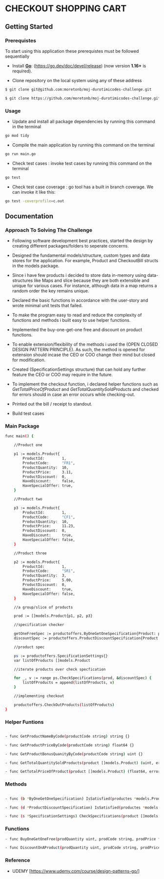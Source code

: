 # CHECKOUT SHOPPING CART

## Getting Started

### Prerequistes 

To start using this application these prerequistes must be followed sequentially
- Install **[Go](https://go.dev/)**: (https://go.dev/doc/devel/release) (now version **1.16+** is required).

- Clone repository on the local system using any of these address 

```sh
$ git clone git@github.com:moretonb/moj-durotimicodes-challenge.git
```

```sh 
$ git clone https://github.com/moretonb/moj-durotimicodes-challenge.git
```
### Usage
- Update and install all package dependencies by running this command in the terminal

```sh
go mod tidy
```
- Compile the main application by running this command on the terminal
```sh
go run main.go
```
- Check test cases : invoke test cases by running this command on the terminal 
```sh 
go test
```
- Check test case coverage : go tool has a built in branch coverage. We can invoke it like this:
```sh
go test -coverprofile=c.out
```
## Documentation

### Approach To Solving The Challenge
- Following software development best practices, started the design by creating different packages/folders to seperate concerns.

- Designed the fundamental models/structure, custom types and data stores for the application. For example, Product and CheckoutBill structs in the models package.

- Since i have few products i decided to store data in-memory using data-structures like Maps and slice because they are both extensible and unique for various cases. For instance, although data in a map returns a random order the key remains unique.  

- Declared the basic functions in accordance with the user-story and wrote minimal unit tests that failed.

- To make the program easy to read and reduce the complexity of functions and methods i built easy to use helper functions.

- Implemented the buy-one-get-one free and discount on product functions.

- To enable extension/flexibility of the methods i used the (OPEN CLOSED DESIGN PATTERN PRINCIPLE). As such, the method is opened for extension should incase the CEO or COO change their mind but closed for modification. 

- Created (SpecificationSettings structure) that can hold any further feature the CEO or COO may require in the future.

- To implement the checkout function, i declared helper functions such as *GetTotalPriceOfProduct* and *GetTotalQuantitySoldProducts* and checked for errors should in case an error occurs while checking-out.

- Printed out the bill / receipt to standout.

- Build test cases

### Main Package
```sh
func main() {

	//Product one

	p1 := models.Product{
		ProductId:        1,
		ProductCode:      "FR1",
		ProductQuantity:  10,
		ProductPrice:     3.11,
		ProductDiscount:  0,
		HaveDiscount:     false,
		HaveSpecialOffer: true,
	}

	//Product two

	p3 := models.Product{
		ProductId:        1,
		ProductCode:      "CF1",
		ProductQuantity:  10,
		ProductPrice:     11.23,
		ProductDiscount:  0,
		HaveDiscount:     true,
		HaveSpecialOffer: false,
	}

	//Product three

	p2 := models.Product{
		ProductId:        1,
		ProductCode:      "SR1",
		ProductQuantity:  3,
		ProductPrice:     5.00,
		ProductDiscount:  0,
		HaveDiscount:     true,
		HaveSpecialOffer: false,
	}

	//a group/slice of products

	prod := []models.Product{p1, p2, p3}

	//specification checker

	getOneFreeSpec := productoffers.ByOneGetOneSpecification{Product: prod}
	discountSpec := productoffers.ProductDiscountSpecification{Product: prod}

	//product spec

	ps := productoffers.SpecificationSettings{}
	var listOfProducts []models.Product

	//iterate products over check specfication

	for _, v := range ps.CheckSpecifications(prod, &discountSpec) {
		listOfProducts = append(listOfProducts, v)
	}

	//implementing checkout

	productoffers.CheckOutProducts(listOfProducts)
}

```
### Helper Funtions
```sh

- func GetProductNameByCode(productCode string) string {}

- func GetProductPriceByCode(productCode string) float64 {}

- func GetProductBonusQuanityByCode(productCode string) uint {}

- func GetTotalQuantitySoldProducts(product []models.Product) (uint, error) {}

- func GetTotalPriceOfProduct(product []models.Product) (float64, error) {}

```

### Methods
```sh

- func (b *ByOneGetOneSpecification) IsSatisfied(productes *models.Product) bool {}

- func (d *ProductDiscountSpecification) IsSatisfied(productes *models.Product) bool {}

- func (s *SpecificationSettings) CheckSpecifications(product []models.Product, spec models.OfferSpecification) []models.Product {}

```


### Functions
```sh
- func BuyOneGetOneFree(prodQuantity uint, prodCode string, prodPrice float64) models.Product {}

- func DiscountOnAProduct(prodQuantity uint, prodCode string, prodPrice float64) models.Product {}

```

### Reference
 - UDEMY [https://www.udemy.com/course/design-patterns-go/]


